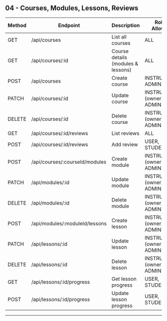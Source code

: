 ## 04 - Courses, Modules, Lessons, Reviews

| Method | Endpoint                              | Description                               | Roles Allowed                       |
|--------|---------------------------------------|------------------------------------------|------------------------------------|
| GET    | /api/courses                           | List all courses                          | ALL                                |
| GET    | /api/courses/:id                       | Course details (modules & lessons)       | ALL                                |
| POST   | /api/courses                           | Create course                             | INSTRUCTOR, ADMIN                  |
| PATCH  | /api/courses/:id                       | Update course                             | INSTRUCTOR (owner), ADMIN          |
| DELETE | /api/courses/:id                       | Delete course                             | INSTRUCTOR (owner), ADMIN          |
| GET    | /api/courses/:id/reviews               | List reviews                              | ALL                                |
| POST   | /api/courses/:id/reviews               | Add review                                | USER, STUDENT                      |
| POST   | /api/courses/:courseId/modules         | Create module                             | INSTRUCTOR (owner), ADMIN          |
| PATCH  | /api/modules/:id                        | Update module                             | INSTRUCTOR (owner), ADMIN          |
| DELETE | /api/modules/:id                        | Delete module                             | INSTRUCTOR (owner), ADMIN          |
| POST   | /api/modules/:moduleId/lessons         | Create lesson                             | INSTRUCTOR (owner), ADMIN          |
| PATCH  | /api/lessons/:id                        | Update lesson                             | INSTRUCTOR (owner), ADMIN          |
| DELETE | /api/lessons/:id                        | Delete lesson                             | INSTRUCTOR (owner), ADMIN          |
| GET    | /api/lessons/:id/progress               | Get lesson progress                       | USER, STUDENT                      |
| POST   | /api/lessons/:id/progress               | Update lesson progress                    | USER, STUDENT                      |

---
